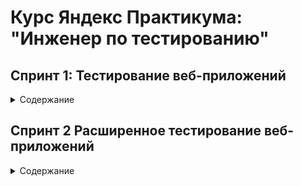# Курс Яндекс Практикума: "Инженер по тестированию"
## Спринт 1: Тестирование веб-приложений
<details>
<summary> Содержание </summary>  

### Материалы:
- [Требования и макеты на валидацию полей к Яндекс Маршрутам](https://docs.google.com/document/d/1tIs3KqK79vGR60EoGiDKLavvgsj0cjjrdSRK3AFdY6g)
- [Приложение Яндекс Маршруты](https://qa-routes.praktikum-services.ru/)

### Инструменты:
- Microsoft Excel 
- Тренажёр Яндекс.Практикум

### Задачи:
<details>
<summary> Тестирование валидации полей в форме </summary> 

***

1. Провести тест-анализ требований на валидацию полей. Если найдёшь серые зоны, обратись за разъяснением к преподавателю.
2. Создать набор тест-кейсов на проверку валидации полей формы Яндекс Маршрутов. Примени техники тест-дизайна: классы эквивалентности и граничные значения.
3. Протестировать валидацию полей и завести баг-репорты, если есть баги.

***

</details>

<details>
<summary> Тестирование расчета стоимости и времени поездки на собственном автомобиле </summary> 

***

1. Провести тест-анализ требований расчёта времени и стоимости маршрута на собственном автомобиле. Если найдёшь серые зоны, обратись за разъяснением к преподавателю.
2. Применить технику тест-дизайна «Классы эквивалентности» и создать набор тест-кейсов на проверку правильности расчета времени и стоимости поездки на собственном автомобиле.
3. Протестировать расчеты и завести баг-репорты, если есть баги.

***

</details>

### Процесс работы:

<details>
<summary> 1 Тестирование валидации полей в форме </summary> 

##### 1.1 Провести тест-анализ требований на валидацию полей:
- [Тест-анализ(без выделения цветом)](https://docs.google.com/spreadsheets/d/1R2X8VanBO6zNska67aCxbNWuKUFtL_dWRNr8Namsnn4/edit?gid=1610041137#gid=1610041137)

##### 1.2 Создать набор тест-кейсов на проверку валидации полей формы Яндекс Маршрутов. Примени техники тест-дизайна: классы эквивалентности и граничные значения:
- [Классы эквивалентности и граничные значения(без выделения цветом)](https://docs.google.com/spreadsheets/d/1R2X8VanBO6zNska67aCxbNWuKUFtL_dWRNr8Namsnn4/edit?gid=1304990855#gid=1304990855)

- [Наборы тест-кейсов(без выделения цветом)](https://docs.google.com/spreadsheets/d/1R2X8VanBO6zNska67aCxbNWuKUFtL_dWRNr8Namsnn4/edit?gid=1524919368#gid=1524919368)

##### 1.3 Протестировать валидацию полей и завести баг-репорты:
- [Баг-репорты(без выделения цветом)](https://docs.google.com/spreadsheets/d/1R2X8VanBO6zNska67aCxbNWuKUFtL_dWRNr8Namsnn4/edit?gid=454479584#gid=454479584)

***

</details>

<details>
<summary> 2 Тестирование расчета стоимости и времени поездки на собственном автомобиле </summary> 

##### 2.1 Провести тест-анализ требований расчёта времени и стоимости маршрута на собственном автомобиле:
- [Тест-анализ(выделено синим цветом)](https://docs.google.com/spreadsheets/d/1R2X8VanBO6zNska67aCxbNWuKUFtL_dWRNr8Namsnn4/edit?gid=1610041137#gid=1610041137)

##### 2.2 Применить технику тест-дизайна «Классы эквивалентности» и создать набор тест-кейсов на проверку правильности расчета времени и стоимости поездки на собственном автомобиле:
- [Классы эквивалентности и граничные значения(выделено синим цветом)](https://docs.google.com/spreadsheets/d/1R2X8VanBO6zNska67aCxbNWuKUFtL_dWRNr8Namsnn4/edit?gid=1304990855#gid=1304990855)

- [Наборы тест-кейсов(выделено синим цветом)](https://docs.google.com/spreadsheets/d/1R2X8VanBO6zNska67aCxbNWuKUFtL_dWRNr8Namsnn4/edit?gid=1524919368#gid=1524919368)
##### 2.3 Протестировать расчеты и завести баг-репорты, если есть баги:
- [Баг-репорты(выделено синим цветом)](https://docs.google.com/spreadsheets/d/1R2X8VanBO6zNska67aCxbNWuKUFtL_dWRNr8Namsnn4/edit?gid=454479584#gid=454479584)

***

</details>

***

</details>

## Спринт 2 Расширенное тестирование веб-приложений
<details>
<summary> Содержание </summary> 

### Материалы:
- [Макеты функциональности Каршеринг в веб-приложении Яндекс Маршруты](https://www.figma.com/design/42mNwme0cBfZwNZUIcN1mh/%D0%AF%D0%BD%D0%B4%D0%B5%D0%BA%D1%81.%D0%9C%D0%B0%D1%80%D1%88%D1%80%D1%83%D1%82%D1%8B?node-id=2-18586&p=f&t=FqWBPojLhspxVVL5-0)
- [Требования к функциональности Каршеринг в веб-приложении Яндекс Маршруты](https://praktikum.notion.site/74dd6e68fda34387ac4d43137a601c6e)

### Инструменты:
- Microsoft Excel 
- Тренажёр Яндекс.Практикум
- Figma
- YouTrack
- DevTools

### Задачи:
<details>
<summary> Подготовить чек-лист на вёрстку полей </summary> 

***

- форма бронирования;
- элементы на навигационной карте: это иконки автомобилей и действия с ними.

***

</details>

<details>
<summary> Подготовить чек-лист и тест-кейсы на логику работы окон </summary> 

***

- чек-лист на логику окон «Способ оплаты» и «Добавление карты»;
- тест-кейсы на кнопку «Забронировать».

***

</details>

<details>
<summary> Протестировать приложение и завести баг-репорты </summary> 

***

- проверить приложение по своей документации;
- создать баг-репорты в YouTrack и скопировать ссылки на них в свою таблицу.

***

</details>

### Процесс работы:
<details>
<summary> 1 Подготовка чек-листа на вёрстку полей </summary> 

***

##### 1.1 форма бронирования элементы на навигационной карте: это иконки автомобилей и действия с ними:
- [Чек-лист](https://docs.google.com/spreadsheets/d/1HgR-ElM7J6nnU6Z4ZzNECNFt1CZEpAajLHopeOJQrz0/edit?gid=899462569#gid=899462569)

***

</details>

<details>
<summary> 2 Подготовить чек-лист и тест-кейсы на логику работы окон </summary> 

***

##### 2.1 чек-лист на логику окон «Способ оплаты» и «Добавление карты»:
- [Чек-лист](https://docs.google.com/spreadsheets/d/1HgR-ElM7J6nnU6Z4ZzNECNFt1CZEpAajLHopeOJQrz0/edit?gid=1540435533#gid=1540435533)

##### 2.2 тест-кейсы на кнопку «Забронировать»:
- [Тест-кейсы](https://docs.google.com/spreadsheets/d/1HgR-ElM7J6nnU6Z4ZzNECNFt1CZEpAajLHopeOJQrz0/edit?gid=1567345705#gid=1567345705)

***

</details>

<details>
<summary> 3 Протестировать приложение и завести баг-репорты </summary> 

***

##### 3.1 баг-репорты в YouTrack:
- [Баг-репорты](https://dmitrymalichenko.youtrack.cloud/issues?q=%D1%82%D0%B5%D0%B3:%20%7BSprint%202%7D)
- [Ссылка на папку со скриншотами](https://disk.yandex.ru/client/disk/%D0%A1%D0%BA%D1%80%D0%B8%D0%BD%D1%88%D0%BE%D1%82%D1%8B%2C%20%D0%BF%D1%80%D0%BE%D0%B5%D0%BA%D1%82%202%20%D1%81%D0%BF%D1%80%D0%B8%D0%BD%D1%82%D0%B0%20%D0%9C%D0%B0%D0%BB%D0%B8%D1%87%D0%B5%D0%BD%D0%BA%D0%BE%20%D0%94%D0%BC%D0%B8%D1%82%D1%80%D0%B8%D0%B9%2019%20%D0%BA%D0%BE%D0%B3%D0%BE%D1%80%D1%82%D0%B0%20)


***

</details>
